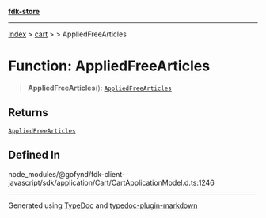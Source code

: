 [**fdk-store**](../../../README.md)
***

[Index](../../../API.md) > [cart](../../README.md) > [<internal>](../README.md) > AppliedFreeArticles

# Function: AppliedFreeArticles

> **AppliedFreeArticles**(): [`AppliedFreeArticles`](../type-aliases/type-alias.AppliedFreeArticles.md)

## Returns

[`AppliedFreeArticles`](../type-aliases/type-alias.AppliedFreeArticles.md)

## Defined In

node\_modules/@gofynd/fdk-client-javascript/sdk/application/Cart/CartApplicationModel.d.ts:1246

***
Generated using [TypeDoc](https://typedoc.org/) and [typedoc-plugin-markdown](https://www.npmjs.com/package/typedoc-plugin-markdown)
